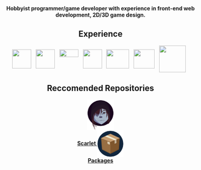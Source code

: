 <div align="center">
	<strong>Hobbyist programmer/game developer with experience in front-end web development, 2D/3D game design.</strong>
</div>

<div align="center">
	<h2>Experience</h2>
</div>

<div align="center">
	<img align="center" width="50" height="50" src="https://upload.wikimedia.org/wikipedia/commons/thumb/9/9a/Visual_Studio_Code_1.35_icon.svg/2048px-Visual_Studio_Code_1.35_icon.svg.png">&nbsp&nbsp
	<img align="center" width="50" height="50" src="https://upload.wikimedia.org/wikipedia/commons/thumb/c/c2/Adobe_XD_CC_icon.svg/2101px-Adobe_XD_CC_icon.svg.png">&nbsp&nbsp
	<img style="height:auto;" align="center" width="50" height="50" src="https://upload.wikimedia.org/wikipedia/commons/thumb/f/f2/Adobe_Premiere_Pro_Logo.svg/1200px-Adobe_Premiere_Pro_Logo.svg.png">&nbsp&nbsp
	<img align="center" width="50" height="50" src="https://upload.wikimedia.org/wikipedia/commons/thumb/4/45/The_GIMP_icon_-_gnome.svg/1200px-The_GIMP_icon_-_gnome.svg.png">&nbsp&nbsp
	<img align="center" width="60" height="50" src="https://upload.wikimedia.org/wikipedia/commons/thumb/0/0c/Blender_logo_no_text.svg/2503px-Blender_logo_no_text.svg.png">&nbsp&nbsp
	<img align="center" width="55" height="50" src="https://cdn.freebiesupply.com/logos/large/2x/eclipse-11-logo-png-transparent.png">&nbsp&nbsp
	<img align="center" width="70" height="70" src="https://upload.wikimedia.org/wikipedia/commons/b/b5/ROBLOX_Studio_icon.png">&nbsp&nbsp
</div>

<div align="center">
	<h2> Reccomended Repositories </h2>
</div>

<div align="center">
	<a href="http://github.com/Si-SenorTN/Scarlet"> <img style="height:auto;" align="center" width="70" height="70" src="https://github.com/Si-SenorTN/Scarlet/raw/master/docs/images/svg/scarlet_icon.svg"> <br> <strong>Scarlet<strong> </a>
	<a href="http://github.com/Si-SenorTN/Packages"> <img style="height:auto;" align="center" width="70" height="70" src="https://github.com/Si-SenorTN/Packages/raw/master/docs/images/package_icon.svg"> <br> <strong>Packages<strong> </a>
</div>
